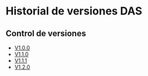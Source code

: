 # Historial de versiones DAS

## Control de versiones
- [V1.0.0](https://github.com/nosomostraficantes/DAS/blob/main/DAS%20Informe%20Software%20V1.0.0.pdf)
- [V1.1.0](https://github.com/nosomostraficantes/DAS/blob/main/DAS%20Informe%20Software%20V1.1.0.pdf)
- [V1.1.1](https://github.com/nosomostraficantes/DAS/blob/main/DAS%20Informe%20Software%20V1.1.1.pdf)
- [V1.2.0](https://github.com/nosomostraficantes/DAS/blob/main/DAS%20Informe%20Software%20V1.2.0.pdf)
